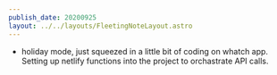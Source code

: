 ```yaml
---
publish_date: 20200925
layout: ../../layouts/FleetingNoteLayout.astro
---
```

- holiday mode, just squeezed in a little bit of coding on whatch app. Setting up netlify functions into the project to orchastrate API calls.
